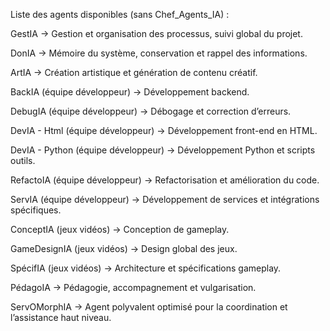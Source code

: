 Liste des agents disponibles (sans Chef_Agents_IA) :

GestIA → Gestion et organisation des processus, suivi global du projet.

DonIA → Mémoire du système, conservation et rappel des informations.

ArtIA → Création artistique et génération de contenu créatif.

BackIA (équipe développeur) → Développement backend.

DebugIA (équipe développeur) → Débogage et correction d’erreurs.

DevIA - Html (équipe développeur) → Développement front-end en HTML.

DevIA - Python (équipe développeur) → Développement Python et scripts outils.

RefactoIA (équipe développeur) → Refactorisation et amélioration du code.

ServIA (équipe développeur) → Développement de services et intégrations spécifiques.

ConceptIA (jeux vidéos) → Conception de gameplay.

GameDesignIA (jeux vidéos) → Design global des jeux.

SpécifIA (jeux vidéos) → Architecture et spécifications gameplay.

PédagoIA → Pédagogie, accompagnement et vulgarisation.

ServOMorphIA → Agent polyvalent optimisé pour la coordination et l’assistance haut niveau.